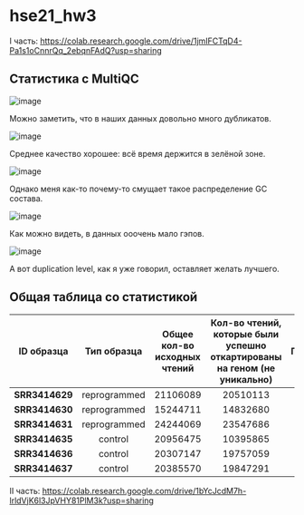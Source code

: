 # hse21_hw3
I часть: https://colab.research.google.com/drive/1jmIFCTqD4-Pa1s1oCnnrQq_2ebqnFAdQ?usp=sharing

## Статистика с MultiQC

![image](https://user-images.githubusercontent.com/86663451/145616821-eddbaa26-bf3f-447d-be29-f8ec798e5ed4.png)

Можно заметить, что в наших данных довольно много дубликатов.

![image](https://user-images.githubusercontent.com/86663451/145616884-4fd0ac73-c1c6-4299-8760-28a3413458a5.png)

Среднее качество хорошее: всё время держится в зелёной зоне.

![image](https://user-images.githubusercontent.com/86663451/145617018-429ef0a6-ecc3-4eea-9999-67ffba931b31.png)

Однако меня как-то почему-то смущает такое распределение GC состава.

![image](https://user-images.githubusercontent.com/86663451/145617100-b3f4838b-d2f4-4e8f-ad41-a2edb2ede77b.png)

Как можно видеть, в данных ооочень мало гэпов.

![image](https://user-images.githubusercontent.com/86663451/145617182-76020fc8-3ec7-414a-9413-88d93c46c2ca.png)

А вот duplication level, как я уже говорил, оставляет желать лучшего.

## Общая таблица со статистикой

| ID образца | Тип образца  | Общее кол-во исходных чтений | Кол-во чтений, которые были успешно откартированы на геном (не уникально) | Процент | Кол-во чтений, которые были успешно откартированы на геном (уникально) | Процент | Общее кол-во чтений, которые попали на гены |
|----------|:-------:|:----------------:|:----------------:|:----------------:|:----------------:|:----------------:|:----------------:|
| **SRR3414629** | reprogrammed | 21106089 | 20510113 | 97,2% | 18375888 | 87.1% | 16049609 |
| **SRR3414630** | reprogrammed | 15244711 | 14832680 | 97,3% | 13186139 | 86.5% | 11465324 |
| **SRR3414631** | reprogrammed | 24244069 | 23547686 | 97,1% | 20928945 | 86.3% | 18408851 |
| **SRR3414635** | control | 20956475 | 10395865 | 97,3% | 18428317 | 88.0% | 16275997 |
| **SRR3414636** | control | 20307147 | 19757059 | 97,3% | 17825380 | 87.8% | 15757580 |
| **SRR3414637** | control | 20385570 | 19847291 | 97,4% | 17844858 | 87.5% | 15736978 |

II часть: https://colab.research.google.com/drive/1bYcJcdM7h-lrldVjK6l3JpVHY81PlM3k?usp=sharing
